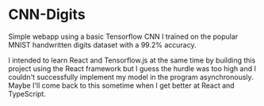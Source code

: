 # CNN-Digits

Simple webapp using a basic Tensorflow CNN I trained on the popular MNIST handwritten digits dataset with a 99.2% accuracy.

I intended to learn React and Tensorflow.js at the same time by building this project using the React framework but I guess the hurdle was too high and I couldn't successfully implement my model in the program asynchronously. Maybe I'll come back to this sometime when I get better at React and TypeScript.